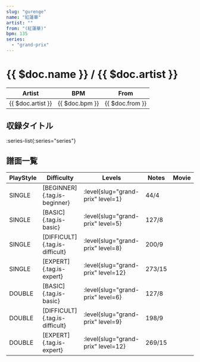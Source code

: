 ```yaml
---
slug: "gurenge"
name: "紅蓮華"
artist: ""
from: "(紅蓮華)"
bpm: 135
series:
  - "grand-prix"
---
```


# {{ $doc.name }} / {{ $doc.artist }}

|Artist|BPM|From|
|------|---|----|
|{{ $doc.artist }}|{{ $doc.bpm }}|{{ $doc.from }}|

## 収録タイトル

:series-list{:series="series"}

## 譜面一覧

|PlayStyle|Difficulty|Levels|Notes|Movie|
|---------|----------|------|-----|-----|
|SINGLE|[BEGINNER]{.tag.is-beginner}|<div class="field is-grouped is-grouped-multiline"> :level{slug="grand-prix" level=1}</div>|44/4||
|SINGLE|[BASIC]{.tag.is-basic}|<div class="field is-grouped is-grouped-multiline"> :level{slug="grand-prix" level=5}</div>|127/8||
|SINGLE|[DIFFICULT]{.tag.is-difficult}|<div class="field is-grouped is-grouped-multiline"> :level{slug="grand-prix" level=8}</div>|200/9||
|SINGLE|[EXPERT]{.tag.is-expert}|<div class="field is-grouped is-grouped-multiline"> :level{slug="grand-prix" level=12}</div>|273/15||
|DOUBLE|[BASIC]{.tag.is-basic}|<div class="field is-grouped is-grouped-multiline"> :level{slug="grand-prix" level=6}</div>|127/8||
|DOUBLE|[DIFFICULT]{.tag.is-difficult}|<div class="field is-grouped is-grouped-multiline"> :level{slug="grand-prix" level=9}</div>|198/9||
|DOUBLE|[EXPERT]{.tag.is-expert}|<div class="field is-grouped is-grouped-multiline"> :level{slug="grand-prix" level=12}</div>|269/15||
